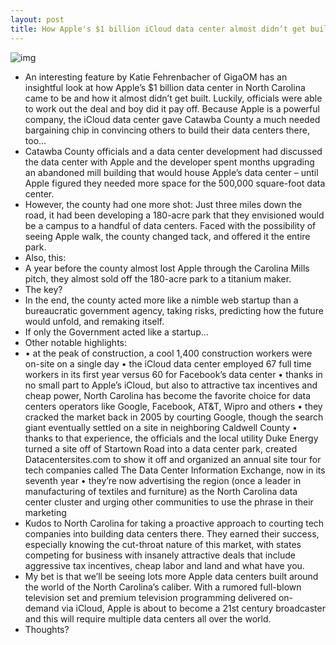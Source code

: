 ```yaml
---
layout: post
title: How Apple's $1 billion iCloud data center almost didn’t get built
---
```

![img](http://media.idownloadblog.com/wp-content/uploads/2012/04/Apple-data-center-Maiden-North-Carolina-exterior-001.jpg)
* An interesting feature by Katie Fehrenbacher of GigaOM has an insightful look at how Apple’s $1 billion data center in North Carolina came to be and how it almost didn’t get built. Luckily, officials were able to work out the deal and boy did it pay off. Because Apple is a powerful company, the iCloud data center gave Catawba County a much needed bargaining chip in convincing others to build their data centers there, too…
* Catawba County officials and a data center development had discussed the data center with Apple and the developer spent months upgrading an abandoned mill building that would house Apple’s data center – until Apple figured they needed more space for the 500,000 square-foot data center.
* However, the county had one more shot: Just three miles down the road, it had been developing a 180-acre park that they envisioned would be a campus to a handful of data centers. Faced with the possibility of seeing Apple walk, the county changed tack, and offered it the entire park.
* Also, this:
* A year before the county almost lost Apple through the Carolina Mills pitch, they almost sold off the 180-acre park to a titanium maker.
* The key?
* In the end, the county acted more like a nimble web startup than a bureaucratic government agency, taking risks, predicting how the future would unfold, and remaking itself.
* If only the Government acted like a startup…
* Other notable highlights:
* • at the peak of construction, a cool 1,400 construction workers were on-site on a single day • the iCloud data center employed 67 full time workers in its first year versus 60 for Facebook’s data center • thanks in no small part to Apple’s iCloud, but also to attractive tax incentives and cheap power, North Carolina has become the favorite choice for data centers operators like Google, Facebook, AT&T, Wipro and others • they cracked the market back in 2005 by courting Google, though the search giant eventually settled on a site in neighboring Caldwell County • thanks to that experience, the officials and the local utility Duke Energy turned a site off of Startown Road into a data center park, created Datacentersites.com to show it off and organized an annual site tour for tech companies called The Data Center Information Exchange, now in its seventh year • they’re now advertising the region (once a leader in manufacturing of textiles and furniture) as the North Carolina data center cluster and urging other communities to use the phrase in their marketing
* Kudos to North Carolina for taking a proactive approach to courting tech companies into building data centers there. They earned their success, especially knowing the cut-throat nature of this market, with states competing for business with insanely attractive deals that include aggressive tax incentives, cheap labor and land and what have you.
* My bet is that we’ll be seeing lots more Apple data centers built around the world of the North Carolina’s caliber. With a rumored full-blown television set and premium television programming delivered on-demand via iCloud, Apple is about to become a 21st century broadcaster and this will require multiple data centers all over the world.
* Thoughts?

